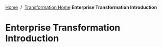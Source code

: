 <a href="/">Home</a>&nbsp;&nbsp;/&nbsp;&nbsp;<a href="/transformation/transformation_home_page">Transformation Home</a>
<b>Enterprise Transformation Introduction</b>
<br>
# Enterprise Transformation Introduction